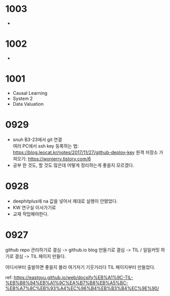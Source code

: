 # 1003
- 

# 1002
- 

# 1001
- Causal Learning
- System 2
- Data Valuation

# 0929
- snuh B3-23에서 git 연결  
여러 PC에서 ssh key 등록하는 법: https://blog.leocat.kr/notes/2017/11/27/github-deploy-key
원격 저장소 가져오기: https://wonjerry.tistory.com/6
- 공부 한 것도, 할 것도 많은데 어떻게 정리하는게 좋을지 모르겠다.

# 0928
- deephitplus에 na 값을 넣어서 제대로 실행이 안됐었다.
- KW 연구실 이사가기로
- 교재 작업해야한다.

# 0927
github repo 관리하기로 결심
-> github.io blog 만들기로 결심
-> TIL / 일일커밋 하기로 결심
-> TIL 페이지 만들다.

어디서부터 출발하면 좋을지 몰라 여기저기 기웃거리다 TIL 페이지부터 만들었다.

ref: https://eastgyu.github.io/web/docsify%EB%A1%9C-TIL-%EB%B8%94%EB%A1%9C%EA%B7%B8%EB%A5%BC-%EB%A7%8C%EB%93%A4%EC%96%B4%EB%B3%B4%EC%9E%90/
